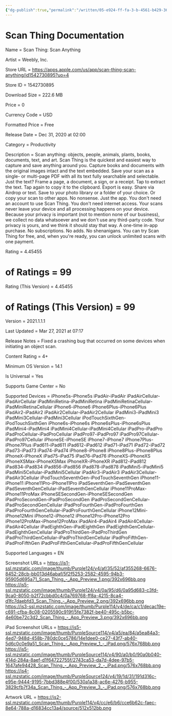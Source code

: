 ```yaml
---
{"dg-publish":true,"permalink":"/written/05-e924-ff-fa-3-b-4561-b429-3630142-d3-ec-3/","dgHomeLink":true,"dgPassFrontmatter":false}
---
```


# Scan Thing Documentation

Name = Scan Thing: Scan Anything

Artist = Weebly, Inc.

Store URL = https://apps.apple.com/us/app/scan-thing-scan-anything/id1542730895?uo=4

Store ID = 1542730895

Download Size = 222.6 MB

Price = 0

Currency Code = USD

Formatted Price = Free

Release Date = Dec 31, 2020 at 02:00

Category = Productivity

Description = Scan anything: objects, people, animals, plants, books, documents, text, and art. Scan Thing is the quickest and easiest way to capture and save anything around you.
Capture books and documents with the original images intact and the text embedded. Save your scan as a single- or multi-page PDF with all its text fully searchable and selectable.
Just the text? Frame a page, a document, a sign, or a receipt. Tap to extract the text. Tap again to copy it to the clipboard.
Export is easy. Share via Airdrop or text. Save to your photo library or a folder of your choice. Or copy your scan to other apps.
No nonsense. Just the app. You don't need an account to use Scan Thing. You don't need internet access. Your scans never leave your device and all processing happens on your device. Because your privacy is important (not to mention none of our business), we collect no data whatsoever and we don't use any third-party code. Your privacy is yours, and we think it should stay that way.
A one-time in-app purchase. No subscriptions. No adds. No shenanigans. You can try Scan Thing for free, and, when you're ready, you can unlock unlimited scans with one payment.

Rating = 4.45455

# of Ratings = 99

Rating (This Version) = 4.45455

# of Ratings (This Version) = 99

Version = 2021.1.1.1

Last Updated = Mar 27, 2021 at 07:17

Release Notes = Fixed a crashing bug that occurred on some devices when initiating an object scan.

Content Rating = 4+

Minimum OS Version = 14.1

Is Universal = Yes

Supports Game Center = No

Supported Devices = iPhone5s-iPhone5s
iPadAir-iPadAir
iPadAirCellular-iPadAirCellular
iPadMiniRetina-iPadMiniRetina
iPadMiniRetinaCellular-iPadMiniRetinaCellular
iPhone6-iPhone6
iPhone6Plus-iPhone6Plus
iPadAir2-iPadAir2
iPadAir2Cellular-iPadAir2Cellular
iPadMini3-iPadMini3
iPadMini3Cellular-iPadMini3Cellular
iPodTouchSixthGen-iPodTouchSixthGen
iPhone6s-iPhone6s
iPhone6sPlus-iPhone6sPlus
iPadMini4-iPadMini4
iPadMini4Cellular-iPadMini4Cellular
iPadPro-iPadPro
iPadProCellular-iPadProCellular
iPadPro97-iPadPro97
iPadPro97Cellular-iPadPro97Cellular
iPhoneSE-iPhoneSE
iPhone7-iPhone7
iPhone7Plus-iPhone7Plus
iPad611-iPad611
iPad612-iPad612
iPad71-iPad71
iPad72-iPad72
iPad73-iPad73
iPad74-iPad74
iPhone8-iPhone8
iPhone8Plus-iPhone8Plus
iPhoneX-iPhoneX
iPad75-iPad75
iPad76-iPad76
iPhoneXS-iPhoneXS
iPhoneXSMax-iPhoneXSMax
iPhoneXR-iPhoneXR
iPad812-iPad812
iPad834-iPad834
iPad856-iPad856
iPad878-iPad878
iPadMini5-iPadMini5
iPadMini5Cellular-iPadMini5Cellular
iPadAir3-iPadAir3
iPadAir3Cellular-iPadAir3Cellular
iPodTouchSeventhGen-iPodTouchSeventhGen
iPhone11-iPhone11
iPhone11Pro-iPhone11Pro
iPadSeventhGen-iPadSeventhGen
iPadSeventhGenCellular-iPadSeventhGenCellular
iPhone11ProMax-iPhone11ProMax
iPhoneSESecondGen-iPhoneSESecondGen
iPadProSecondGen-iPadProSecondGen
iPadProSecondGenCellular-iPadProSecondGenCellular
iPadProFourthGen-iPadProFourthGen
iPadProFourthGenCellular-iPadProFourthGenCellular
iPhone12Mini-iPhone12Mini
iPhone12-iPhone12
iPhone12Pro-iPhone12Pro
iPhone12ProMax-iPhone12ProMax
iPadAir4-iPadAir4
iPadAir4Cellular-iPadAir4Cellular
iPadEighthGen-iPadEighthGen
iPadEighthGenCellular-iPadEighthGenCellular
iPadProThirdGen-iPadProThirdGen
iPadProThirdGenCellular-iPadProThirdGenCellular
iPadProFifthGen-iPadProFifthGen
iPadProFifthGenCellular-iPadProFifthGenCellular

Supported Languages = EN

Screenshot URLs = https://is1-ssl.mzstatic.com/image/thumb/Purple124/v4/af/35/52/af355268-6676-8452-28cb-bb013d46abaf/5f2f5253-2582-4595-94b3-95905d695a71_Scan_Thing_-_App_Preview_1.png/392x696bb.png
https://is5-ssl.mzstatic.com/image/thumb/Purple124/v4/0a/95/d6/0a95d683-c3fd-9ca0-8050-b2f72cbbd0c4/0a769768-ff8a-4215-8ca4-d1fc7daebfd3_Scan_Thing_-_App_Preview_2.png/392x696bb.png
https://is3-ssl.mzstatic.com/image/thumb/Purple114/v4/de/ca/c1/decac19e-c691-cfba-8c08-0205590c919f/5fe7382f-be40-495c-b5bc-4e60be72c3d2_Scan_Thing_-_App_Preview_3.png/392x696bb.png

iPad Screenshot URLs = https://is5-ssl.mzstatic.com/image/thumb/PurpleSource114/v4/a5/ea/84/a5ea84a3-4ed7-948d-458b-780dc0ce5786/14e1dee0-ce27-43f7-ab40-5d6c0c0e9a51_Scan_Thing_-_App_Preview_1_-_iPad.png/576x768bb.png
https://is5-ssl.mzstatic.com/image/thumb/PurpleSource114/v4/90/a0/b0/90a0b040-414d-284a-8aef-d1f64722755f/2743ca53-da7d-4dee-97b5-1647afe94428_Scan_Thing_-_App_Preview_2_-_iPad.png/576x768bb.png
https://is4-ssl.mzstatic.com/image/thumb/PurpleSource124/v4/19/1d/31/191d316c-e95e-9444-9195-7bbd388e4f00/530a1a38-ac6e-4276-b955-3829cfb7f34a_Scan_Thing_-_App_Preview_3_-_iPad.png/576x768bb.png

Artwork URL = https://is2-ssl.mzstatic.com/image/thumb/Purple114/v4/cc/e6/b6/cce6b62c-faec-8e64-788a-d16834cc13a4/source/512x512bb.png